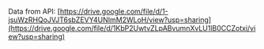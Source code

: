 Data from API: [https://drive.google.com/file/d/1-jsuWzRHQoJVJT6sbZEVY4UNImM2WLoH/view?usp=sharing](https://drive.google.com/file/d/1KbP2UwtvZLpABvumnXvLU1lB0CCZotxi/view?usp=sharing)

